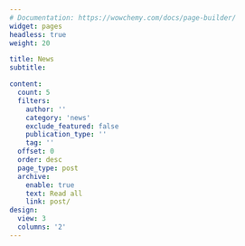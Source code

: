 ```yaml
---
# Documentation: https://wowchemy.com/docs/page-builder/
widget: pages
headless: true
weight: 20

title: News
subtitle:

content:
  count: 5
  filters:
    author: ''
    category: 'news'
    exclude_featured: false
    publication_type: ''
    tag: ''
  offset: 0
  order: desc
  page_type: post
  archive:
    enable: true
    text: Read all
    link: post/
design:
  view: 3
  columns: '2'
---
```



